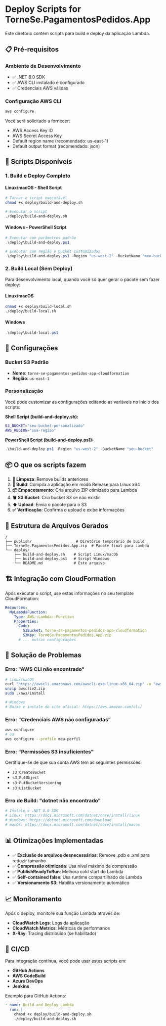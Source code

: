 # Deploy Scripts for TorneSe.PagamentosPedidos.App

Este diretório contém scripts para build e deploy da aplicação Lambda.

## 📋 Pré-requisitos

### Ambiente de Desenvolvimento
- ✅ .NET 8.0 SDK
- ✅ AWS CLI instalado e configurado
- ✅ Credenciais AWS válidas

### Configuração AWS CLI
```bash
aws configure
```

Você será solicitado a fornecer:
- AWS Access Key ID
- AWS Secret Access Key
- Default region name (recomendado: us-east-1)
- Default output format (recomendado: json)

## 🚀 Scripts Disponíveis

### 1. Build e Deploy Completo

#### Linux/macOS - Shell Script
```bash
# Tornar o script executável
chmod +x deploy/build-and-deploy.sh

# Executar o script
./deploy/build-and-deploy.sh
```

#### Windows - PowerShell Script
```powershell
# Executar com parâmetros padrão
.\deploy\build-and-deploy.ps1

# Executar com região e bucket customizados
.\deploy\build-and-deploy.ps1 -Region "us-west-2" -BucketName "meu-bucket-personalizado"
```

### 2. Build Local (Sem Deploy)

Para desenvolvimento local, quando você só quer gerar o pacote sem fazer deploy:

#### Linux/macOS
```bash
chmod +x deploy/build-local.sh
./deploy/build-local.sh
```

#### Windows
```powershell
.\deploy\build-local.ps1
```

## 🔧 Configurações

### Bucket S3 Padrão
- **Nome**: `torne-se-pagamentos-pedidos-app-cloudformation`
- **Região**: `us-east-1`

### Personalização
Você pode customizar as configurações editando as variáveis no início dos scripts:

**Shell Script (build-and-deploy.sh):**
```bash
S3_BUCKET="seu-bucket-personalizado"
AWS_REGION="sua-regiao"
```

**PowerShell Script (build-and-deploy.ps1):**
```powershell
.\build-and-deploy.ps1 -Region "us-west-2" -BucketName "seu-bucket"
```

## 📦 O que os scripts fazem

1. **🧹 Limpeza**: Remove builds anteriores
2. **🔨 Build**: Compila a aplicação em modo Release para Linux x64
3. **📦 Empacotamento**: Cria arquivo ZIP otimizado para Lambda
4. **🪣 S3 Bucket**: Cria bucket S3 se não existir
5. **⬆️ Upload**: Envia o pacote para o S3
6. **✅ Verificação**: Confirma o upload e exibe informações

## 📁 Estrutura de Arquivos Gerados

```
/
├── publish/                    # Diretório temporário de build
├── TorneSe.PagamentosPedidos.App.zip  # Pacote final para Lambda
└── deploy/
    ├── build-and-deploy.sh    # Script Linux/macOS
    ├── build-and-deploy.ps1   # Script Windows
    └── README.md              # Este arquivo
```

## 🏗️ Integração com CloudFormation

Após executar o script, use estas informações no seu template CloudFormation:

```yaml
Resources:
  MyLambdaFunction:
    Type: AWS::Lambda::Function
    Properties:
      Code:
        S3Bucket: torne-se-pagamentos-pedidos-app-cloudformation
        S3Key: TorneSe.PagamentosPedidos.App.zip
      # ... outras configurações
```

## 🐛 Solução de Problemas

### Erro: "AWS CLI não encontrado"
```bash
# Linux/macOS
curl "https://awscli.amazonaws.com/awscli-exe-linux-x86_64.zip" -o "awscliv2.zip"
unzip awscliv2.zip
sudo ./aws/install

# Windows
# Baixe e instale do site oficial: https://aws.amazon.com/cli/
```

### Erro: "Credenciais AWS não configuradas"
```bash
aws configure
# ou
aws configure --profile meu-perfil
```

### Erro: "Permissões S3 insuficientes"
Certifique-se de que sua conta AWS tem as seguintes permissões:
- `s3:CreateBucket`
- `s3:PutObject`
- `s3:PutBucketVersioning`
- `s3:ListBucket`

### Erro de Build: "dotnet não encontrado"
```bash
# Instale o .NET 8.0 SDK
# Linux: https://docs.microsoft.com/dotnet/core/install/linux
# Windows: https://dotnet.microsoft.com/download
# macOS: https://docs.microsoft.com/dotnet/core/install/macos
```

## 📊 Otimizações Implementadas

- ✅ **Exclusão de arquivos desnecessários**: Remove .pdb e .xml para reduzir tamanho
- ✅ **Compressão otimizada**: Usa nível máximo de compressão
- ✅ **PublishReadyToRun**: Melhora cold start do Lambda
- ✅ **Self-contained false**: Usa runtime compartilhado do Lambda
- ✅ **Versionamento S3**: Habilita versionamento automático

## 📈 Monitoramento

Após o deploy, monitore sua função Lambda através de:
- **CloudWatch Logs**: Logs da aplicação
- **CloudWatch Metrics**: Métricas de performance
- **X-Ray**: Tracing distribuído (se habilitado)

## 🔄 CI/CD

Para integração contínua, você pode usar estes scripts em:
- **GitHub Actions**
- **AWS CodeBuild**
- **Azure DevOps**
- **Jenkins**

Exemplo para GitHub Actions:
```yaml
- name: Build and Deploy Lambda
  run: |
    chmod +x deploy/build-and-deploy.sh
    ./deploy/build-and-deploy.sh
```